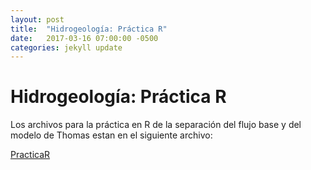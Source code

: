 ```yaml
---
layout: post
title:  "Hidrogeología: Práctica R"
date:   2017-03-16 07:00:00 -0500
categories: jekyll update
---
```


# Hidrogeología: Práctica R

Los archivos para la práctica en R de la separación del flujo base y del modelo de Thomas estan en el siguiente archivo:

[PracticaR](https://github.com/khaors/khaors.github.io/new/master/_posts/PracticaR.zip)
